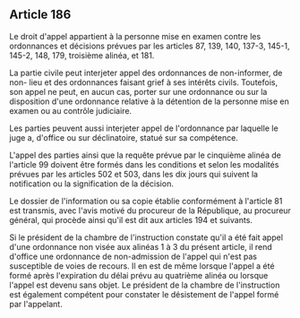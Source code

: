 Article 186
----
Le droit d'appel appartient à la personne mise en examen contre les ordonnances
et décisions prévues par les articles 87, 139, 140, 137-3, 145-1, 145-2, 148,
179, troisième alinéa, et 181.

La partie civile peut interjeter appel des ordonnances de non-informer, de non-
lieu et des ordonnances faisant grief à ses intérêts civils. Toutefois, son
appel ne peut, en aucun cas, porter sur une ordonnance ou sur la disposition
d'une ordonnance relative à la détention de la personne mise en examen ou au
contrôle judiciaire.

Les parties peuvent aussi interjeter appel de l'ordonnance par laquelle le juge
a, d'office ou sur déclinatoire, statué sur sa compétence.

L'appel des parties ainsi que la requête prévue par le cinquième alinéa de
l'article 99 doivent être formés dans les conditions et selon les modalités
prévues par les articles 502 et 503, dans les dix jours qui suivent la
notification ou la signification de la décision.

Le dossier de l'information ou sa copie établie conformément à l'article 81 est
transmis, avec l'avis motivé du procureur de la République, au procureur
général, qui procède ainsi qu'il est dit aux articles 194 et suivants.

Si le président de la chambre de l'instruction constate qu'il a été fait appel
d'une ordonnance non visée aux alinéas 1 à 3 du présent article, il rend
d'office une ordonnance de non-admission de l'appel qui n'est pas susceptible de
voies de recours. Il en est de même lorsque l'appel a été formé après
l'expiration du délai prévu au quatrième alinéa ou lorsque l'appel est devenu
sans objet. Le président de la chambre de l'instruction est également compétent
pour constater le désistement de l'appel formé par l'appelant.
